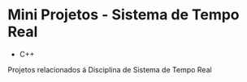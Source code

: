 # Mini Projetos - Sistema de Tempo Real

* C++

Projetos relacionados á Disciplina de Sistema de Tempo Real
